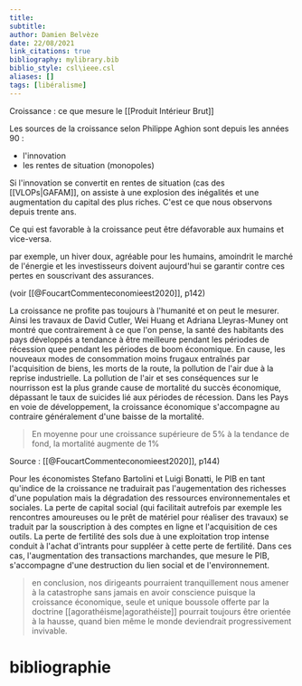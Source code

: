 ```yaml
---
title: 
subtitle:
author: Damien Belvèze
date: 22/08/2021
link_citations: true
bibliography: mylibrary.bib
biblio_style: csl\ieee.csl
aliases: []
tags: [libéralisme]
---
```


Croissance : ce que mesure le [[Produit Intérieur Brut]]

Les sources de la croissance selon Philippe Aghion sont depuis les années 90 : 

- l'innovation
- les rentes de situation (monopoles)

Si l'innovation se convertit en rentes de situation (cas des [[VLOPs|GAFAM]], on assiste à une explosion des inégalités et une augmentation du capital des plus riches. C'est ce que nous observons depuis trente ans. 

Ce qui est favorable à la croissance peut être défavorable aux humains et vice-versa. 

par exemple, un hiver doux, agréable pour les humains, amoindrit le marché de l'énergie et les investisseurs doivent aujourd'hui se garantir contre ces pertes en souscrivant des assurances. 

(voir [[@FoucartCommenteconomieest2020]], p142)

La croissance ne profite pas toujours à l'humanité et on peut le mesurer. Ainsi les travaux de David Cutler, Wei Huang et Adriana Lleyras-Muney ont montré que contrairement à ce que l'on pense, la santé des habitants des pays développés a tendance à être meilleure pendant les périodes de récession quee pendant les périodes de boom économique. En cause, les nouveaux modes de consommation moins frugaux entraînés par l'acquisition de biens, les morts de la route, la pollution de l'air due à la reprise industrielle. La pollution de l'air et ses conséquences sur le nourrisson est la plus grande cause de mortalité du succès économique, dépassant le taux de suicides lié aux périodes de récession.
Dans les Pays en voie de développement, la croissance économique s'accompagne au contraire généralement d'une baisse de la mortalité.


> En moyenne pour une croissance supérieure de 5% à la tendance de fond, la mortalité augmente de 1%

Source : [[@FoucartCommenteconomieest2020]], p144)

Pour les économistes Stefano Bartolini et Luigi Bonatti, le PIB en tant qu'indice de la croissance ne traduirait pas l'augementation des richesses d'une population mais la dégradation des ressources environnementales et sociales. 
La perte de capital social (qui facilitait autrefois par exemple les rencontres amoureuses ou le prêt de matériel pour réaliser des travaux) se traduit par la souscription à des comptes en ligne et l'acquisition de ces outils. La perte de fertilité des sols due à une exploitation trop intense conduit à l'achat d'intrants pour suppléer à cette perte de fertilité. Dans ces cas, l'augmentation des transactions marchandes, que mesure le PIB, s'accompagne d'une destruction du lien social et de l'environnement.

> en conclusion, nos dirigeants pourraient tranquillement nous amener à la catastrophe sans jamais en avoir conscience puisque la croissance économique, seule et unique boussole offerte par la doctrine [[agorathéisme|agorathéiste]] pourrait toujours être orientée à la hausse, quand bien même le monde deviendrait progressivement invivable.




# bibliographie

